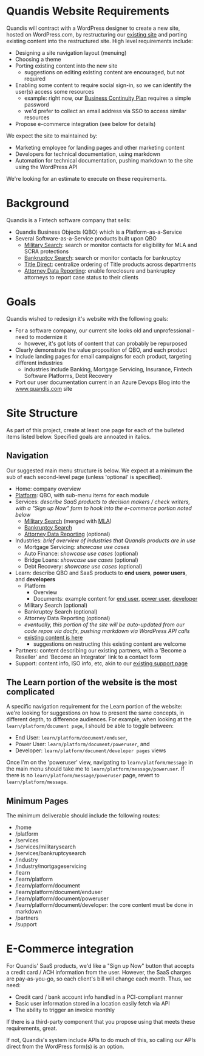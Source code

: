 # Quandis Website Requirements

Quandis will contract with a WordPress designer to create a new site, hosted on WordPress.com, by restructuring our [existing site](https://www.quandis.com/) and porting existing content into the restructured site. High level requirements include:

- Designing a site navigation layout (menuing)
- Choosing a theme
- Porting existing content into the new site
  - suggestions on editing existing content are encouraged, but not required
- Enabling some content to require social sign-in, so we can identify the user(s) access some resources
  - example: right now, our [Business Continuity Plan](https://www.quandis.com/about/support/business-continuity) requires a simple password
  - we'd prefer to collect an email address via SSO to access similar resources
- Propose e-commerce integration (see below for details)

We expect the site to maintained by:

- Marketing employee for landing pages and other marketing content
- Developers for technical documentation, using markdown
- Automation for technical documentation, pushing markdown to the site using the WordPress API

We're looking for an estimate to execute on these requirements.

# Background

Quandis is a Fintech software company that sells:

- Quandis Business Objects (QBO) which is a Platform-as-a-Service
- Several Software-as-a-Service products built upon QBO
  - [Military Search](https://www.quandis.com/products/data-services/qms): search or monitor contacts for eligibility for MLA and SCRA protections
  - [Bankruptcy Search](https://www.quandis.com/products/data-services/qbs): search or monitor contacts for bankruptcy
  - [Title Direct](https://www.quandis.com/products/applications/quandis-title-direct): centralize ordering of Title products across departments
  - [Attorney Data Reporting](https://www.quandis.com/freddiemacadr_attorneyguide_html): enable foreclosure and bankruptcy attorneys to report case status to their clients

# Goals

Quandis wished to redesign it's website with the following goals:

- For a software company, our current site looks old and unprofessional - need to modernize it
  - however, it's got lots of content that can probably be repurposed
- Clearly demonstrate the value proposition of QBO, and each product
- Include landing pages for email campaigns for each product, targeting different industries
  - industries include Banking, Mortgage Servicing, Insurance, Fintech Software Platforms, Debt Recovery
- Port our user documentation current in an Azure Devops Blog into the www.quandis.com site

# Site Structure

As part of this project, create at least one page for each of the bulleted items listed below. Specified goals are annoated in italics. 

## Navigation

Our suggested main menu structure is below. We expect at a minimum the sub of each second-level page (unless 'optional' is specified).

- Home: company overview
- [Platform](https://www.quandis.com/products/platform): QBO, with sub-menu items for each module 
- Services: _describe SaaS products to decision makers / check writers, with a "Sign up Now" form to hook into the e-commerce portion noted below_
  - [Military Search](https://www.quandis.com/products/data-services/qms) (merged with [MLA](https://www.quandis.com/products/data-services/mla-search))
  - [Bankruptcy Search](https://www.quandis.com/products/data-services/qbs)
  - [Attorney Data Reporting](https://www.quandis.com/freddiemacadr_attorneyguide_html) (optional)
- Industries: _brief overview of industries that Quandis products are in use_
  - Mortgage Servicing: _showcase use cases_
  - Auto Finance: _showcase use cases_ (optional)
  - Bridge Loans: _showcase use cases_ (optional)
  - Debt Recovery: _showcase use cases_ (optional)
- Learn: describe QBO and SaaS products to **end users**, **power users**, and **developers**
  - Platform
    - Overview
    - Documents: example content for [end user](https://www.quandis.com/products/platform/document-management), [power user](https://dev.azure.com/quandisopensource/Documentation/_wiki/wikis/Documentation.wiki/5/Document-Management), [developer](https://github.com/quandis/qbo3-Documentation/wiki/document-api)
  - Military Search (optional)
  - Bankruptcy Search (optional)
  - Attorney Data Reporting (optional)
  - _eventually, this portion of the site will be auto-updated from our code repos via docfx, pushing markdown via WordPress API calls_
  - [existing content is here](https://dev.azure.com/quandisopensource/Documentation/_wiki/wikis/Documentation.wiki/72/Introduction-to-QBO)
    - suggestions on restructing this existing content are welcome
- Partners: content describing our existing partners, with a 'Become a Reseller' and 'Become an Integrator' link to a contact form
- Support: content info, ISO info, etc, akin to our [existing support page](https://www.quandis.com/about/support)

## The Learn portion of the website is the most complicated

A specific navigation requirement for the Learn portion of the website:  we're looking for suggestions on how to present the same concepts, in different depth, to difference audiences.
For example, when looking at the `learn/platform/document page`, I should be able to toggle between:
- End User: `learn/platform/document/enduser`, 
- Power User: `learn/platform/document/poweruser`, and
- Developer: `learn/platform/document/developer pages` views

Once I'm on the 'poweruser' view, navigating to `learn/platform/message` in the main menu should take me to `learn/platform/message/poweruser`.
If there is no `learn/platform/message/poweruser` page, revert to `learn/platform/message`.

## Minimum Pages 

The minimum deliverable should include the following routes:

- /home
- /platform
- /services
- /services/militarysearch
- /services/bankruptcysearch
- /industry
- /industry/mortgageservicing
- /learn
- /learn/platform
- /learn/platform/document
- /learn/platform/document/enduser
- /learn/platform/document/poweruser
- /learn/platform/document/developer: the core content must be done in markdown 
- /partners
- /support

# E-Commerce integration

For Quandis' SaaS products, we'd like a "Sign up Now" button that accepts a credit card / ACH information from the user. However, the SaaS charges are pay-as-you-go, so each client's bill will change each month. Thus, we need:

- Credit card / bank account info handled in a PCI-compliant manner
- Basic user information stored in a location easily fetch via API
- The ability to trigger an invoice monthly

If there is a third-party component that you propose using that meets these requirements, great.

If not, Quandis's system include APIs to do much of this, so calling our APIs direct from the WordPress form(s) is an option.
